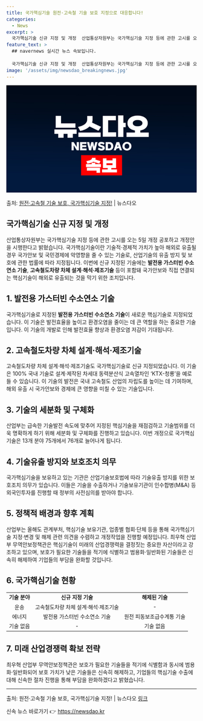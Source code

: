 ```yaml
---
title: 국가핵심기술 원전·고속철 기술 보호 지정으로 대응합니다!
categories:
  - News
excerpt: >
  국가핵심기술 신규 지정 및 개정  산업통상자원부는 국가핵심기술 지정 등에 관한 고시를 오는 5일 개정 공포하…
feature_text: >
  ## navernews 실시간 뉴스 속보입니다.

  국가핵심기술 신규 지정 및 개정  산업통상자원부는 국가핵심기술 지정 등에 관한 고시를 오는 5일 개정 공포하…
image: '/assets/img/newsdao_breakingnews.jpg'
---
```


![뉴스다오 속보](/assets/img/newsdao_breakingnews.jpg)

<p>출처: <a href="https://newsdao.kr/4600" rel="dofollow">원전·고속철 기술 보호, 국가핵심기술 지정!</a> | 뉴스다오</p>

<h2 data-ke-size="size26"><b>국가핵심기술 신규 지정 및 개정</b></h2>
<p data-ke-size="size16">산업통상자원부는 국가핵심기술 지정 등에 관한 고시를 오는 5일 개정 공포하고 개정안을 시행한다고 밝혔습니다. 국가핵심기술이란 기술적·경제적 가치가 높아 해외로 유출될 경우 국가안보 및 국민경제에 악영향을 줄 수 있는 기술로, 산업기술의 유출 방지 및 보호에 관한 법률에 따라 지정됩니다. 이번에 신규 지정된 기술에는 <b>발전용 가스터빈 수소연소 기술</b>, <b>고속철도차량 차체 설계·해석·제조기술</b> 등이 포함돼 국가안보와 직접 연결되는 핵심기술이 해외로 유출되는 것을 막기 위한 조치입니다.</p>

<h2 data-ke-size="size24">1. <b>발전용 가스터빈 수소연소 기술</b></h2>
<p data-ke-size="size16">국가핵심기술로 지정된 <b>발전용 가스터빈 수소연소 기술</b>이 새로운 핵심기술로 지정되었습니다. 이 기술은 발전효율을 높이고 환경오염을 줄이는 데 큰 역할을 하는 중요한 기술입니다. 이 기술의 개발로 인해 발전효율 향상과 환경오염 저감이 기대됩니다.</p>

<h2 data-ke-size="size24">2. <b>고속철도차량 차체 설계·해석·제조기술</b></h2>
<p data-ke-size="size16">고속철도차량 차체 설계·해석·제조기술도 국가핵심기술로 신규 지정되었습니다. 이 기술은 100% 국내 기술로 설계·제작된 차세대 동력분산식 고속열차인 ‘KTX-청룡’을 예로 들 수 있습니다. 이 기술의 발전은 국내 고속철도 산업의 자립도를 높이는 데 기여하며, 해외 유출 시 국가안보와 경제에 큰 영향을 미칠 수 있는 기술입니다.</p>

<h2 data-ke-size="size24">3. <b>기술의 세분화 및 구체화</b></h2>
<p data-ke-size="size16">산업부는 급속한 기술발전 속도에 맞추어 지정된 핵심기술을 재점검하고 기술범위를 더욱 명확하게 하기 위해 세분화 및 구체화를 진행하고 있습니다. 이번 개정으로 국가핵심기술은 13개 분야 75개에서 76개로 늘어나게 됩니다.</p>

<h2 data-ke-size="size24">4. <b>기술유출 방지와 보호조치 의무</b></h2>
<p data-ke-size="size16">국가핵심기술을 보유하고 있는 기관은 산업기술보호법에 따라 기술유출 방지를 위한 보호조치 의무가 있습니다. 이들은 기술을 수출하거나 기술보유기관이 인수합병(M&A) 등 외국인투자를 진행할 때 정부의 사전심의를 받아야 합니다.</p>

<h2 data-ke-size="size24">5. <b>정책적 배경과 향후 계획</b></h2>
<p data-ke-size="size16">산업부는 올해도 관계부처, 핵심기술 보유기관, 업종별 협회·단체 등을 통해 국가핵심기술 지정·변경 및 해제 관련 의견을 수렴하고 개정작업을 진행할 예정입니다. 최우혁 산업부 무역안보정책관은 핵심기술이 미래의 산업경쟁력을 결정짓는 중요한 자산이라고 강조하고 있으며, 보호가 필요한 기술들을 적기에 식별하고 범용화·일반화된 기술들은 신속히 해제하여 기업들의 부담을 완화할 것입니다.</p>

<h2 data-ke-size="size24">6. <b>국가핵심기술 현황</b></h2>
<table>
    <tbody>
        <tr>
            <td style="text-align: center; height: 17px;"><b>기술 분야</b></td>
            <td style="text-align: center; height: 17px;"><b>신규 지정 기술</b></td>
            <td style="text-align: center; height: 17px;"><b>해제된 기술</b></td>
        </tr>
        <tr>
            <td style="text-align: center; height: 17px;">운송</td>
            <td style="text-align: center; height: 17px;">고속철도차량 차체 설계·해석·제조기술</td>
            <td style="text-align: center; height: 17px;">-</td>
        </tr>
        <tr>
            <td style="text-align: center; height: 17px;">에너지</td>
            <td style="text-align: center; height: 17px;">발전용 가스터빈 수소연소 기술</td>
            <td style="text-align: center; height: 17px;">원전 피동보조급수계통 기술</td>
        </tr>
        <tr>
            <td style="text-align: center; height: 17px;">기술 없음</td>
            <td style="text-align: center; height: 17px;">-</td>
            <td style="text-align: center; height: 17px;">기술 없음</td>
        </tr>
    </tbody>
</table>

<h2 data-ke-size="size24">7. <b>미래 산업경쟁력 확보 전략</b></h2>
<p data-ke-size="size16">최우혁 산업부 무역안보정책관은 보호가 필요한 기술들을 적기에 식별함과 동시에 범용화·일반화되어 보호 가치가 낮은 기술들은 신속히 해제하고, 기업들의 핵심기술 수출에 대해 신속한 절차 진행을 통해 부담을 완화하겠다고 밝혔습니다.</p>

<hr data-ke-size="size24">

출처: 원전·고속철 기술 보호, 국가핵심기술 지정! | 뉴스다오 [링크](https://newsdao.kr/4600) 

신속 뉴스 바로가기 👉 <a href="https://newsdao.kr" rel="dofollow">https://newsdao.kr</a>


